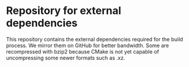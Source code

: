 # Repository for external dependencies
This repository contains the external dependencies required for the build process. We mirror them on GitHub for better bandwidth. Some are recompressed with bzip2 because CMake is not yet capable of uncompressing some newer formats such as .xz.